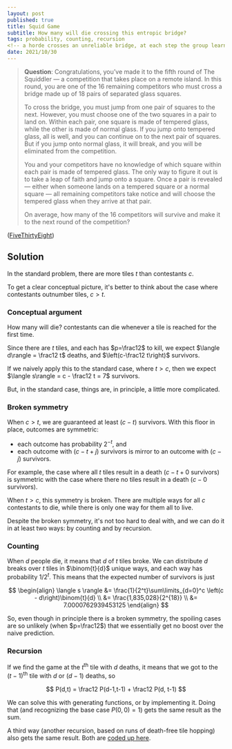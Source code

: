 ```yaml
---
layout: post
published: true
title: Squid Game
subtitle: How many will die crossing this entropic bridge?
tags: probability, counting, recursion
<!-- a horde crosses an unreliable bridge, at each step the group learns which step to take, if the person in front guesses wrong they die. how many will die? -->
date: 2021/10/30
---
```


>**Question**: Congratulations, you’ve made it to the fifth round of The Squiddler — a competition that takes place on a remote island. In this round, you are one of the 16 remaining competitors who must cross a bridge made up of 18 pairs of separated glass squares. 
>
>To cross the bridge, you must jump from one pair of squares to the next. However, you must choose one of the two squares in a pair to land on. Within each pair, one square is made of tempered glass, while the other is made of normal glass. If you jump onto tempered glass, all is well, and you can continue on to the next pair of squares. But if you jump onto normal glass, it will break, and you will be eliminated from the competition.
>
>You and your competitors have no knowledge of which square within each pair is made of tempered glass. The only way to figure it out is to take a leap of faith and jump onto a square. Once a pair is revealed — either when someone lands on a tempered square or a normal square — all remaining competitors take notice and will choose the tempered glass when they arrive at that pair.
>
>On average, how many of the 16 competitors will survive and make it to the next round of the competition?

<!--more-->

([FiveThirtyEight](https://fivethirtyeight.com/features/can-you-survive-squid-game-riddler/))

## Solution

In the standard problem, there are more tiles $t$ than contestants $c$.

To get a clear conceptual picture, it's better to think about the case where contestants outnumber tiles, $c > t$. 

### Conceptual argument

How many will die? contestants can die whenever a tile is reached for the first time. 

Since there are $t$ tiles, and each has $p=\frac12$ to kill, we expect $\langle d\rangle = \frac12 t$ deaths, and $\left(c-\frac12 t\right)$ survivors.

If we naively apply this to the standard case, where $t > c$, then we expect $\langle s\rangle = c - \frac12 t = 7$ survivors.

But, in the standard case, things are, in principle, a little more complicated.

### Broken symmetry

When $c > t,$ we are guaranteed at least $(c - t)$ survivors. With this floor in place, outcomes are symmetric: 

- each outcome has probability $2^{-t}$, and 
- each outcome with $(c - t + j)$ survivors is mirror to an outcome with $(c - j)$ survivors. 

For example, the case where all $t$ tiles result in a death ($c- t + 0$ survivors) is symmetric with the case where there no tiles result in a death ($c-0$ survivors).

When $t > c,$ this symmetry is broken. There are multiple ways for all $c$ contestants to die, while there is only one way for them all to live.

Despite the broken symmetry, it's not too hard to deal with, and we can do it in at least two ways: by counting and by recursion.

### Counting

When $d$ people die, it means that $d$ of $t$ tiles broke. We can distribute $d$ breaks over $t$ tiles in $\binom{t}{d}$ unique ways, and each way has probability $1/2^t.$ This means that the expected number of survivors is just

$$
\begin{align}
\langle s \rangle &= \frac{1}{2^t}\sum\limits_{d=0}^c \left(c - d\right)\binom{t}{d} \\
&= \frac{1,835,028}{2^{18}} \\
&= 7.0000762939453125
\end{align}
$$

So, even though in principle there is a broken symmetry, the spoiling cases are so unlikely (when $p=\frac12$) that we essentially get no boost over the naive prediction.

### Recursion

If we find the game at the $t^\text{th}$ tile with $d$ deaths, it means that we got to the $(t-1)^\text{th}$ tile with $d$ or $(d-1)$ deaths, so

$$
P(d,t) = \frac12 P(d-1,t-1) + \frac12 P(d, t-1)
$$

We can solve this with generating functions, or by implementing it. Doing that (and recognizing the base case $P(0,0) = 1$) gets the same result as the sum.

A third way (another recursion, based on runs of death-free tile hopping) also gets the same result. Both are [coded up here](https://colab.research.google.com/drive/1emNV-9L6_hC4Vs5ZDQtet6GqbmsT9Jmi#scrollTo=9lxqhre9biUz).


<br>

